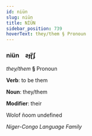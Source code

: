 ```yaml
---
id: niün
slug: niün
title: NİÜN
sidebar_position: 739
hoverText: they/them § Pronoun
---
```


### niün&emsp;<span kind="abugida">ƨɟɽ̃ʄ</span>

*they/them* **§** Pronoun

**Verb**: to be them

**Noun**: they/them

**Modifier**: their

Wolof ñoom undefined

*Niger-Congo Language Family*